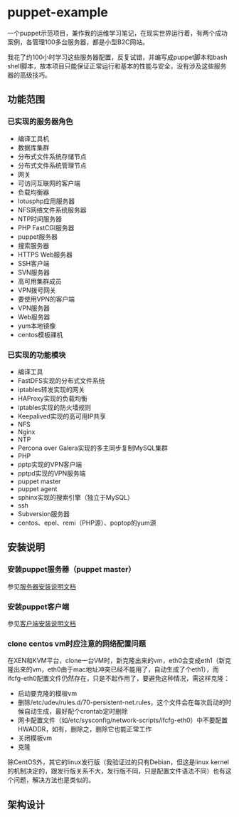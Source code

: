 puppet-example
==============

一个puppet示范项目，兼作我的运维学习笔记，在现实世界运行着，有两个成功案例，各管理100多台服务器，都是小型B2C网站。

我花了约100小时学习这些服务器配置，反复试错，并编写成puppet脚本和bash shell脚本，故本项目只能保证正常运行和基本的性能与安全，没有涉及这些服务器的高级技巧。

## 功能范围
### 已实现的服务器角色
- 编译工具机
- 数据库集群
- 分布式文件系统存储节点
- 分布式文件系统管理节点
- 网关
- 可访问互联网的客户端
- 负载均衡器
- lotusphp应用服务器
- NFS网络文件系统服务器
- NTP时间服务器
- PHP FastCGI服务器
- puppet服务器
- 搜索服务器
- HTTPS Web服务器
- SSH客户端
- SVN服务器
- 高可用集群成员
- VPN拨号网关
- 要使用VPN的客户端
- VPN服务器
- Web服务器
- yum本地镜像
- centos模板祼机

### 已实现的功能模块
- 编译工具
- FastDFS实现的分布式文件系统
- iptables转发实现的网关
- HAProxy实现的负载均衡
- iptables实现的防火墙规则
- Keepalived实现的高可用IP共享
- NFS
- Nginx
- NTP
- Percona over Galera实现的多主同步复制MySQL集群
- PHP
- pptp实现的VPN客户端
- pptpd实现的VPN服务端
- puppet master
- puppet agent
- sphinx实现的搜索引擎（独立于MySQL）
- ssh
- Subversion服务器
- centos、epel、remi（PHP源）、poptop的yum源


## 安装说明
### 安装puppet服务器（puppet master）
参见[服务器安装说明文档](HowTo-puppet-server.txt)

### 安装puppet客户端
参见[客户端安装说明文档](HowTo-puppet-client.txt)

### clone centos vm时应注意的网络配置问题
在XEN和KVM平台，clone一台VM时，新克隆出来的vm，eth0会变成eth1（新克隆出来的vm，eth0由于mac地址冲突已经不能用了，自动生成了个eth1），而ifcfg-eth0配置文件仍然存在，只是不起作用了，要避免这种情况，需这样克隆：
- 启动要克隆的模板vm
- 删除/etc/udev/rules.d/70-persistent-net.rules，这个文件会在每次启动的时候自动生成，最好配个crontab定时删除
- 网卡配置文件（如/etc/sysconfig/network-scripts/ifcfg-eth0）中不要配置HWADDR，如有，删除之，删除它也能正常工作
- 关闭模板vm
- 克隆

除CentOS外，其它的linux发行版（我验证过的只有Debian，但这是linux kernel的机制决定的，跟发行版关系不大，发行版不同，只是配置文件语法不同）也有这个问题，解决方法也是类似的。

## 架构设计
